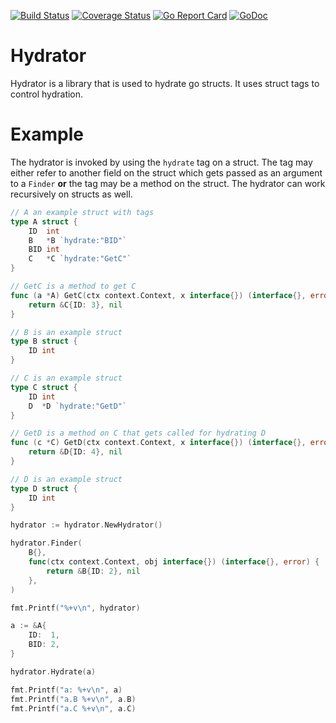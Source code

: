 [![Build Status](https://travis-ci.org/hodgesds/hydrator.svg?branch=master)](https://travis-ci.org/hodgesds/hydrator) [![Coverage Status](https://coveralls.io/repos/github/hodgesds/hydrator/badge.svg?branch=master)](https://coveralls.io/github/hodgesds/hydrator?branch=master) [![Go Report Card](https://goreportcard.com/badge/github.com/hodgesds/hydrator)](https://goreportcard.com/report/github.com/hodgesds/hydrator) [![GoDoc](https://godoc.org/github.com/hodgesds/hydrator?status.svg)](https://godoc.org/github.com/hodgesds/hydrator)

# Hydrator
Hydrator is a library that is used to hydrate go structs. It uses struct tags to control hydration.

# Example
The hydrator is invoked by using the `hydrate` tag on a struct. The tag may
either refer to another field on the struct which gets passed as an argument to
a `Finder` **or** the tag may be a method on the struct. The hydrator can work
recursively on structs as well.

```go
// A an example struct with tags
type A struct {
	ID  int
	B   *B `hydrate:"BID"`
	BID int
	C   *C `hydrate:"GetC"`
}

// GetC is a method to get C
func (a *A) GetC(ctx context.Context, x interface{}) (interface{}, error) {
	return &C{ID: 3}, nil
}

// B is an example struct
type B struct {
	ID int
}

// C is an example struct
type C struct {
	ID int
	D  *D `hydrate:"GetD"`
}

// GetD is a method on C that gets called for hydrating D
func (c *C) GetD(ctx context.Context, x interface{}) (interface{}, error) {
	return &D{ID: 4}, nil
}

// D is an example struct
type D struct {
	ID int
}

hydrator := hydrator.NewHydrator()

hydrator.Finder(
	B{},
	func(ctx context.Context, obj interface{}) (interface{}, error) {
		return &B{ID: 2}, nil
	},
)

fmt.Printf("%+v\n", hydrator)

a := &A{
	ID:  1,
	BID: 2,
}

hydrator.Hydrate(a)

fmt.Printf("a: %+v\n", a)
fmt.Printf("a.B %+v\n", a.B)
fmt.Printf("a.C %+v\n", a.C)
```
